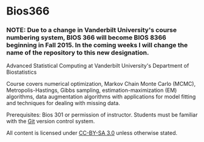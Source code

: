 # Bios366

### NOTE: Due to a change in Vanderbilt University's course numbering system, BIOS 366 will become BIOS 8366 beginning in Fall 2015. In the coming weeks I will change the name of the repository to this new designation.

Advanced Statistical Computing at Vanderbilt University's Department of Biostatistics

Course covers numerical optimization, Markov Chain Monte Carlo (MCMC), Metropolis-Hastings, Gibbs sampling, estimation-maximization (EM) algorithms, data augmentation algorithms with applications for model fitting and techniques for dealing with missing data.

Prerequisites: Bios 301 or permission of instructor. Students must be familiar with the [Git](http://git-scm.com) version control system.

All content is licensed under [CC-BY-SA 3.0](http://creativecommons.org/licenses/by-sa/3.0/) unless otherwise stated.
